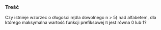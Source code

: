 ### Treść

Czy istnieje wzorzec o długości n(dla dowolnego n > 5) nad alfabetem, dla którego maksymalna wartość funkcji prefiksowej π jest równa 0 lub 1?
